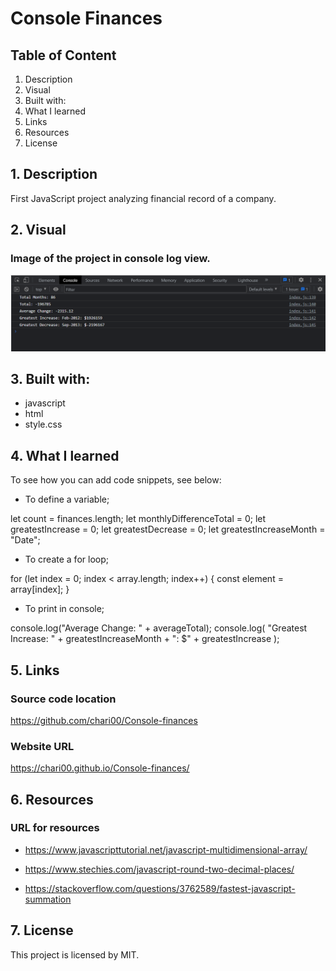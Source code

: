 # Console Finances

## Table of Content

1. Description
2. Visual
3. Built with:
4. What I learned
5. Links
6. Resources
7. License

## 1. Description

First JavaScript project analyzing financial record of a company.

## 2. Visual

### Image of the project in console log view.

<img src="./images/console-finances.png">

## 3. Built with:

- javascript
- html
- style.css

## 4. What I learned

To see how you can add code snippets, see below:

- To define a variable;

let count = finances.length;
let monthlyDifferenceTotal = 0;
let greatestIncrease = 0;
let greatestDecrease = 0;
let greatestIncreaseMonth = "Date";

- To create a for loop;

for (let index = 0; index < array.length; index++) {
const element = array[index];
}

- To print in console;

console.log("Average Change: " + averageTotal);
console.log(
"Greatest Increase: " + greatestIncreaseMonth + ": $" + greatestIncrease
);

## 5. Links

### Source code location

https://github.com/chari00/Console-finances

### Website URL

https://chari00.github.io/Console-finances/

## 6. Resources

### URL for resources

- https://www.javascripttutorial.net/javascript-multidimensional-array/

- https://www.stechies.com/javascript-round-two-decimal-places/

- https://stackoverflow.com/questions/3762589/fastest-javascript-summation

## 7. License

This project is licensed by MIT.

